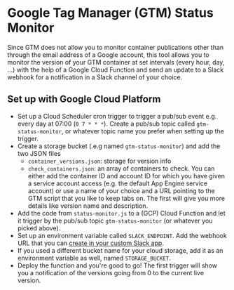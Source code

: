 # Google Tag Manager (GTM) Status Monitor
Since GTM does not allow you to monitor container publications other than through the email address of a Google account, this tool allows you to monitor the version of your GTM container at set intervals (every hour, day, ...) with the help of a Google Cloud Function and send an update to a Slack webhook for a notification in a Slack channel of your choice.

## Set up with Google Cloud Platform
* Set up a Cloud Scheduler cron trigger to trigger a pub/sub event e.g. every day at 07:00 (`0 7 * * *`). Create a pub/sub topic called `gtm-status-monitor`, or whatever topic name you prefer when setting up the trigger.
* Create a storage bucket (.e.g named `gtm-status-monitor`) and add the two JSON files 
    * `container_versions.json`: storage for version info
    * `check_containers.json`: an array of containers to check. You can either add the container ID and account ID for which you have given a service account access (e.g. the default App Engine service account) or use a name of your choice and a URL pointing to the GTM script that you like to keep tabs on. The first will give you more details like version name and description.
* Add the code from `status-monitor.js` to a (GCP) Cloud Function and let it trigger by the pub/sub topic `gtm-status-monitor` (or whatever you picked above). 
* Set up an environment variable called `SLACK_ENDPOINT`. Add the webhook URL that you can [create in your custom Slack app](https://api.slack.com/messaging/webhooks).
* If you used a different bucket name for your cloud storage, add it as an environment variable as well, named `STORAGE_BUCKET`.
* Deploy the function and you're good to go! The first trigger will show you a notification of the versions going from 0 to the current live version.

